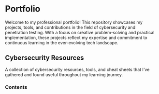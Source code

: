 # Portfolio
Welcome to my professional portfolio! This repository showcases my projects, tools, and contributions in the field of cybersecurity and penetration testing. With a focus on creative problem-solving and practical implementation, these projects reflect my expertise and commitment to continuous learning in the ever-evolving tech landscape.


## Cybersecurity Resources
A collection of cybersecurity resources, tools, and cheat sheets that I've gathered and found useful throughout my learning journey.

### Contents
